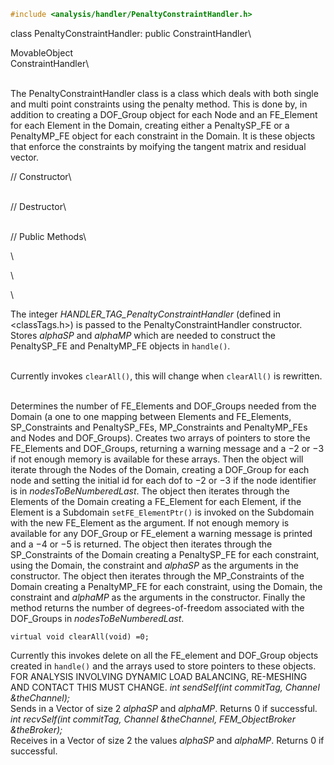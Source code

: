 
```cpp
#include <analysis/handler/PenaltyConstraintHandler.h>
```


class PenaltyConstraintHandler: public ConstraintHandler\

MovableObject\
ConstraintHandler\

\
The PenaltyConstraintHandler class is a class which deals with both
single and multi point constraints using the penalty method. This is
done by, in addition to creating a DOF_Group object for each Node and an
FE_Element for each Element in the Domain, creating either a
PenaltySP_FE or a PenaltyMP_FE object for each constraint in the Domain.
It is these objects that enforce the constraints by moifying the tangent
matrix and residual vector.

// Constructor\

\
// Destructor\

\
// Public Methods\

\

\

\

The integer *HANDLER_TAG_PenaltyConstraintHandler* (defined in
$<$classTags.h$>$) is passed to the PenaltyConstraintHandler
constructor. Stores *alphaSP* and *alphaMP* which are needed to
construct the PenaltySP_FE and PenaltyMP_FE objects in `handle()`.

\
Currently invokes `clearAll()`, this will change when `clearAll()` is
rewritten.

\
Determines the number of FE_Elements and DOF_Groups needed from the
Domain (a one to one mapping between Elements and FE_Elements,
SP_Constraints and PenaltySP_FEs, MP_Constraints and PenaltyMP_FEs and
Nodes and DOF_Groups). Creates two arrays of pointers to store the
FE_Elements and DOF_Groups, returning a warning message and a $-2$ or
$-3$ if not enough memory is available for these arrays. Then the object
will iterate through the Nodes of the Domain, creating a DOF_Group for
each node and setting the initial id for each dof to $-2$ or $-3$ if the
node identifier is in *nodesToBeNumberedLast*. The object then iterates
through the Elements of the Domain creating a FE_Element for each
Element, if the Element is a Subdomain `setFE_ElementPtr()` is invoked
on the Subdomain with the new FE_Element as the argument. If not enough
memory is available for any DOF_Group or FE_element a warning message is
printed and a $-4$ or $-5$ is returned. The object then iterates through
the SP_Constraints of the Domain creating a PenaltySP_FE for each
constraint, using the Domain, the constraint and *alphaSP* as the
arguments in the constructor. The object then iterates through the
MP_Constraints of the Domain creating a PenaltyMP_FE for each
constraint, using the Domain, the constraint and *alphaMP* as the
arguments in the constructor. Finally the method returns the number of
degrees-of-freedom associated with the DOF_Groups in
*nodesToBeNumberedLast*.

```{.cpp}
virtual void clearAll(void) =0;
```

Currently this invokes delete on all the FE_element and DOF_Group
objects created in `handle()` and the arrays used to store pointers to
these objects. FOR ANALYSIS INVOLVING DYNAMIC LOAD BALANCING, RE-MESHING
AND CONTACT THIS MUST CHANGE.
*int sendSelf(int commitTag, Channel &theChannel);* \
Sends in a Vector of size 2 *alphaSP* and *alphaMP*. Returns $0$ if
successful.
*int recvSelf(int commitTag, Channel &theChannel, FEM_ObjectBroker
&theBroker);* \
Receives in a Vector of size 2 the values *alphaSP* and *alphaMP*.
Returns $0$ if successful.
